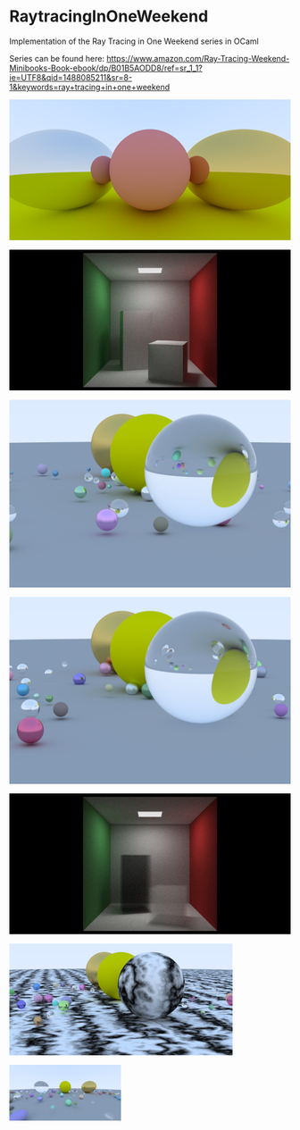 # RaytracingInOneWeekend
Implementation of the Ray Tracing in One Weekend series in OCaml

Series can be found here: https://www.amazon.com/Ray-Tracing-Weekend-Minibooks-Book-ebook/dp/B01B5AODD8/ref=sr_1_1?ie=UTF8&qid=1488085211&sr=8-1&keywords=ray+tracing+in+one+weekend

![First Image](https://github.com/wlitwin/RaytracingInOneWeekend/blob/end_of_book2/pics/out.png)

![Cornell Box](https://github.com/wlitwin/RaytracingInOneWeekend/blob/end_of_book2/pics/cornellbox.png?)

![Glass Ball](https://github.com/wlitwin/RaytracingInOneWeekend/blob/end_of_book2/pics/large.png)

![Glass Ball 2](https://github.com/wlitwin/RaytracingInOneWeekend/blob/end_of_book2/pics/fast.png)

![Smokey Cornell Box](https://github.com/wlitwin/RaytracingInOneWeekend/blob/end_of_book2/pics/smokey.png)

![Marble](https://github.com/wlitwin/RaytracingInOneWeekend/blob/end_of_book2/pics/marble.png)

![Motion Blur](https://github.com/wlitwin/RaytracingInOneWeekend/blob/end_of_book2/pics/many.png)
